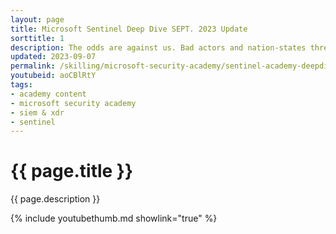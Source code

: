 ```yaml
---
layout: page
title: Microsoft Sentinel Deep Dive SEPT. 2023 Update
sorttitle: 1
description: The odds are against us. Bad actors and nation-states threaten our secure industries, businesses, and livelihoods. Attacks are growing in complexity, as seen with STORM-0558’s recent hack. If you’re a Microsoft partner or MSSP (Managed Security Service Provider) wanting to protect against threats, learn how to fight back with our comprehensive deep dive into Microsoft Sentinel. In three hours, learn everything you need to harness the full capabilities of Microsoft Sentinel.
updated: 2023-09-07
permalink: /skilling/microsoft-security-academy/sentinel-academy-deepdiveupdate
youtubeid: aoCBlRtY
tags: 
- academy content
- microsoft security academy
- siem & xdr
- sentinel
---
```


# {{ page.title }}

{{ page.description }}

{% include youtubethumb.md showlink="true" %}